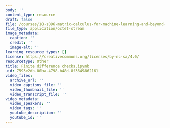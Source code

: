 ```yaml
---
body: ''
content_type: resource
draft: false
file: /courses/18-s096-matrix-calculus-for-machine-learning-and-beyond-january-iap-2023/finite-difference-checks.ipynb
file_type: application/octet-stream
image_metadata:
  caption: ''
  credit: ''
  image-alt: ''
learning_resource_types: []
license: https://creativecommons.org/licenses/by-nc-sa/4.0/
resourcetype: Other
title: Finite difference checks.ipynb
uid: 7593e2db-00ba-4798-b48d-8f3649862161
video_files:
  archive_url: ''
  video_captions_file: ''
  video_thumbnail_file: ''
  video_transcript_file: ''
video_metadata:
  video_speakers: ''
  video_tags: ''
  youtube_description: ''
  youtube_id: ''
---
```

